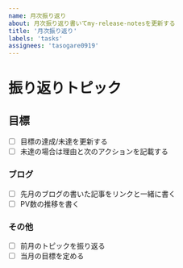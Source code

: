 ```yaml
---
name: 月次振り返り
about: 月次振り返り書いてmy-release-notesを更新する
title: '月次振り返り'
labels: 'tasks' 
assignees: 'tasogare0919'
---
```


# 振り返りトピック
## 目標
- [ ] 目標の達成/未達を更新する
- [ ] 未達の場合は理由と次のアクションを記載する
### ブログ
- [ ] 先月のブログの書いた記事をリンクと一緒に書く
- [ ] PV数の推移を書く
### その他
- [ ] 前月のトピックを振り返る
- [ ] 当月の目標を定める
